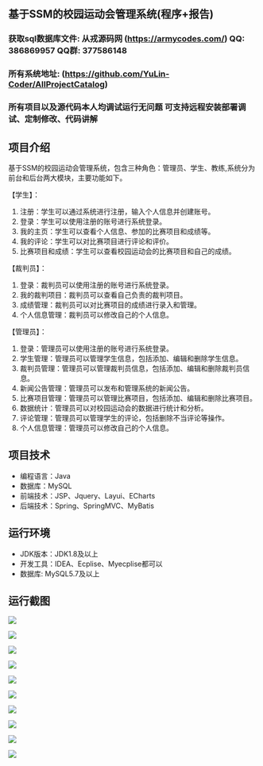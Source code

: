 ## 基于SSM的校园运动会管理系统(程序+报告)

###  获取sql数据库文件: 从戎源码网 (https://armycodes.com/) QQ: 386869957 QQ群: 377586148
###  所有系统地址: (https://github.com/YuLin-Coder/AllProjectCatalog) 
###  所有项目以及源代码本人均调试运行无问题 可支持远程安装部署调试、定制修改、代码讲解

## 项目介绍
基于SSM的校园运动会管理系统，包含三种角色：管理员、学生、教练,系统分为前台和后台两大模块，主要功能如下。

【学生】：
1. 注册：学生可以通过系统进行注册，输入个人信息并创建账号。
2. 登录：学生可以使用注册的账号进行系统登录。
3. 我的主页：学生可以查看个人信息、参加的比赛项目和成绩等。
4. 我的评论：学生可以对比赛项目进行评论和评价。
5. 比赛项目和成绩：学生可以查看校园运动会的比赛项目和自己的成绩。

【裁判员】：
1. 登录：裁判员可以使用注册的账号进行系统登录。
2. 我的裁判项目：裁判员可以查看自己负责的裁判项目。
3. 成绩管理：裁判员可以对比赛项目的成绩进行录入和管理。
4. 个人信息管理：裁判员可以修改自己的个人信息。

【管理员】：
1. 登录：管理员可以使用注册的账号进行系统登录。
2. 学生管理：管理员可以管理学生信息，包括添加、编辑和删除学生信息。
3. 裁判员管理：管理员可以管理裁判员信息，包括添加、编辑和删除裁判员信息。
4. 新闻公告管理：管理员可以发布和管理系统的新闻公告。
5. 比赛项目管理：管理员可以管理比赛项目，包括添加、编辑和删除比赛项目。
6. 数据统计：管理员可以对校园运动会的数据进行统计和分析。
7. 评论管理：管理员可以管理学生的评论，包括删除不当评论等操作。
8. 个人信息管理：管理员可以修改自己的个人信息。


## 项目技术
- 编程语言：Java
- 数据库：MySQL
- 前端技术：JSP、Jquery、Layui、ECharts
- 后端技术：Spring、SpringMVC、MyBatis

## 运行环境
- JDK版本：JDK1.8及以上
- 开发工具：IDEA、Ecplise、Myecplise都可以
- 数据库: MySQL5.7及以上

## 运行截图
![](screenshot/1.png)

![](screenshot/2.png)

![](screenshot/3.png)

![](screenshot/4.png)

![](screenshot/5.png)

![](screenshot/6.png)

![](screenshot/7.png)

![](screenshot/8.png)

![](screenshot/9.png)

![](screenshot/10.png)